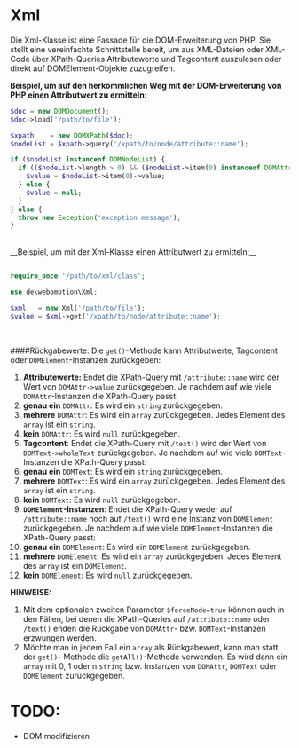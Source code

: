 Xml
=======

Die Xml-Klasse ist eine Fassade für die DOM-Erweiterung von PHP. Sie stellt eine vereinfachte Schnittstelle
bereit, um aus XML-Dateien oder XML-Code über XPath-Queries Attributewerte und Tagcontent auszulesen oder direkt
auf DOMElement-Objekte zuzugreifen.

__Beispiel, um auf den herkömmlichen Weg mit der DOM-Erweiterung von PHP einen Attributwert zu ermitteln:__

```php
$doc = new DOMDocument();
$doc->load('/path/to/file');

$xpath    = new DOMXPath($doc);
$nodeList = $xpath->query('/xpath/to/node/attribute::name');

if ($nodeList instanceof DOMNodeList) {
  if (($nodeList->length > 0) && ($nodeList->item(0) instanceof DOMAttr)) {
    $value = $nodeList->item(0)->value;
  } else {
    $value = null;
  }
} else {
  throw new Exception('exception message');
}
```
<br/>
__Beispiel, um mit der Xml-Klasse einen Attributwert zu ermitteln:__

```php

require_once '/path/to/xml/class';

use de\webomotion\Xml;

$xml   = new Xml('/path/to/file');
$value = $xml->get('/xpath/to/node/attribute::name');
```
<br/>

####Rückgabewerte:
Die `get()`-Methode kann Attributwerte, Tagcontent oder `DOMElement`-Instanzen zurückgeben:

1. __Attributewerte:__ Endet die XPath-Query mit `/attribute::name` wird der Wert von `DOMAttr->value` zurückgegeben.
   Je nachdem auf wie viele `DOMAttr`-Instanzen die XPath-Query passt:
  1. __genau ein__ `DOMAttr`: Es wird ein `string` zurückgegeben.
  2. __mehrere__ `DOMAttr`: Es wird ein `array` zurückgegeben. Jedes Element des `array` ist ein `string`.
  3. __kein__ `DOMAttr`: Es wird `null` zurückgegeben.
2. __Tagcontent__: Endet die XPath-Query mit `/text()` wird der Wert von `DOMText->wholeText` zurückgegeben.
   Je nachdem auf wie viele `DOMText`-Instanzen die XPath-Query passt:
  1. __genau ein__ `DOMText`: Es wird ein `string` zurückgegeben.
  2. __mehrere__ `DOMText`: Es wird ein `array` zurückgegeben. Jedes Element des `array` ist ein `string`.
  3. __kein__ `DOMText`: Es wird `null` zurückgegeben.
3. __`DOMElement`-Instanzen__: Endet die XPath-Query weder auf `/attribute::name` noch auf `/text()` wird eine
  Instanz  von `DOMElement` zurückgegeben. Je nachdem auf wie viele `DOMElement`-Instanzen die XPath-Query passt:
  1. __genau ein__ `DOMElement`: Es wird ein `DOMElement` zurückgegeben.
  2. __mehrere__ `DOMElement`: Es wird ein `array` zurückgegeben. Jedes Element des `array` ist ein `DOMElement`.
  3. __kein__ `DOMElement`: Es wird `null` zurückgegeben.

__HINWEISE:__

1. Mit dem optionalen zweiten Parameter `$forceNode=true` können auch in den Fällen, bei denen die
   XPath-Queries auf `/attribute::name` oder `/text()` enden die Rückgabe von `DOMAttr`- bzw. `DOMText`-Instanzen
   erzwungen werden.
2. Möchte man in jedem Fall ein `array` als Rückgabewert, kann man statt der `get()`- Methode die `getAll()`-Methode
   verwenden. Es wird dann ein `array` mit 0, 1 oder n `string` bzw. Instanzen von `DOMAttr`, `DOMText` oder
   `DOMElement` zurückgegeben.


TODO:
=====
* DOM modifizieren
